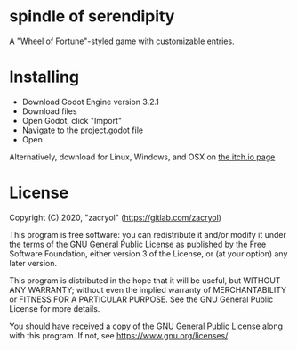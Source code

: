 # spindle of serendipity
A "Wheel of Fortune"-styled game with customizable entries.

# Installing
*  Download Godot Engine version 3.2.1
*  Download files
*  Open Godot, click "Import"
*  Navigate to the project.godot file
*  Open

Alternatively, download for Linux, Windows, and OSX on [the itch.io page](https://zacryol.itch.io/spindle-of-serendipity)

# License
Copyright (C) 2020, "zacryol" (https://gitlab.com/zacryol)

This program is free software: you can redistribute it and/or modify
it under the terms of the GNU General Public License as published by
the Free Software Foundation, either version 3 of the License, or
(at your option) any later version.

This program is distributed in the hope that it will be useful,
but WITHOUT ANY WARRANTY; without even the implied warranty of
MERCHANTABILITY or FITNESS FOR A PARTICULAR PURPOSE.  See the
GNU General Public License for more details.

You should have received a copy of the GNU General Public License
along with this program.  If not, see <https://www.gnu.org/licenses/>.
